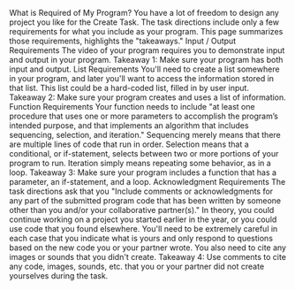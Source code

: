 What is Required of My Program?
You have a lot of freedom to design any project you like for the Create Task. The task directions include only a few requirements for what you include as your program. This page summarizes those requirements, highlights the "takeaways." 
Input / Output Requirements
The video of your program requires you to demonstrate input and output in your program. 
Takeaway 1: Make sure your program has both input and output.
List Requirements
You'll need to create a list somewhere in your program, and later you'll want to access the information stored in that list. This list could be a hard-coded list, filled in by user input.
Takeaway 2: Make sure your program creates and uses a list of information.
Function Requirements
Your function needs to include "at least one procedure that uses one or more parameters to accomplish the program’s intended purpose, and that implements an algorithm that includes sequencing, selection, and iteration." Sequencing merely means that there are multiple lines of code that run in order. Selection means that a conditional, or if-statement, selects between two or more portions of your program to run. Iteration simply means repeating some behavior, as in a loop.
Takeaway 3: Make sure your program includes a function that has a parameter, an if-statement, and a loop.
Acknowledgment Requirements
The task directions ask that you "Include comments or acknowledgments for any part of the submitted program code that has been written by someone other than you and/or your collaborative partner(s)." In theory, you could continue working on a project you started earlier in the year, or you could use code that you found elsewhere. You'll need to be extremely careful in each case that you indicate what is yours and only respond to questions based on the new code you or your partner wrote. You also need to cite any images or sounds that you didn't create.
Takeaway 4: Use comments to cite any code, images, sounds, etc. that you or your partner did not create yourselves during the task.
